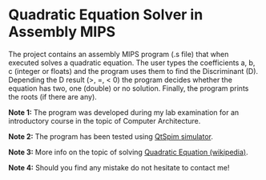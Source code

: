 # Quadratic Equation Solver in Assembly MIPS 
The project contains an assembly MIPS program (.s file) that when executed solves
a quadratic equation. The user types the coefficients a, b, c (integer or floats) and the program uses
them to find the Discriminant (D). Depending the D result (>, =, < 0) the program decides
whether the equation has two, one (double) or no solution. Finally, the program prints
the roots (if there are any).

**Note 1:** The program was developed during my lab examination for an introductory course in the topic of Computer Architecture.

**Note 2:** The program has been tested using [QtSpim simulator](http://spimsimulator.sourceforge.net/).

**Note 3:** More info on the topic of solving [Quadratic Equation (wikipedia)](https://en.wikipedia.org/wiki/Quadratic_equation).

**Note 4:** Should you find any mistake do not hesitate to contact me!